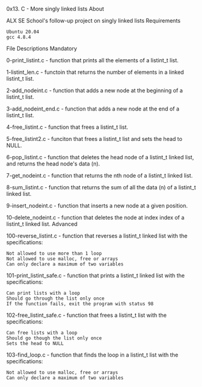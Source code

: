 0x13. C - More singly linked lists
About

ALX SE School's follow-up project on singly linked lists
Requirements

    Ubuntu 20.04
    gcc 4.8.4

File Descriptions
Mandatory

0-print_listint.c - function that prints all the elements of a listint_t list.

1-listint_len.c - functoin that returns the number of elements in a linked listint_t list.

2-add_nodeint.c - function that adds a new node at the beginning of a listint_t list.

3-add_nodeint_end.c - function that adds a new node at the end of a listint_t list.

4-free_listint.c - function that frees a listint_t list.

5-free_listint2.c - funciton that frees a listint_t list and sets the head to NULL.

6-pop_listint.c - function that deletes the head node of a listint_t linked list, and returns the head node's data (n).

7-get_nodeint.c - function that returns the nth node of a listint_t linked list.

8-sum_listint.c - function that returns the sum of all the data (n) of a listint_t linked list.

9-insert_nodeint.c - function that inserts a new node at a given position.

10-delete_nodeint.c - function that deletes the node at index index of a listint_t linked list.
Advanced

100-reverse_listint.c - function that reverses a listint_t linked list with the specifications:

    Not allowed to use more than 1 loop
    Not allowed to use malloc, free or arrays
    Can only declare a maximum of two variables

101-print_listint_safe.c - function that prints a listint_t linked list with the specifications:

    Can print lists with a loop
    Should go through the list only once
    If the function fails, exit the program with status 98

102-free_listint_safe.c - function that frees a listint_t list with the specifications:

    Can free lists with a loop
    Should go though the list only once
    Sets the head to NULL

103-find_loop.c - function that finds the loop in a listint_t list with the specifications:

    Not allowed to use malloc, free or arrays
    Can only declare a maximum of two variables

